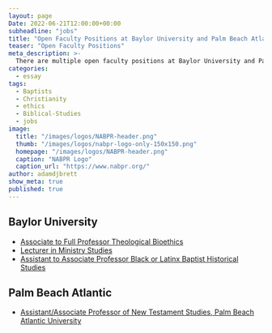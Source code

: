 ```yaml
---
layout: page
Date: 2022-06-21T12:00:00+00:00
subheadline: "jobs"
title: "Open Faculty Positions at Baylor University and Palm Beach Atlantic University"
teaser: "Open Faculty Positions"
meta_description: >-
  There are multiple open faculty positions at Baylor University and Palm Beach Atlantic University.
categories:
  - essay
tags:
  - Baptists
  - Christianity
  - ethics
  - Biblical-Studies
  - jobs
image:
  title: "/images/logos/NABPR-header.png"
  thumb: "/images/logos/nabpr-logo-only-150x150.png"
  homepage: "/images/logos/NABPR-header.png"
  caption: "NABPR Logo"
  caption_url: "https://www.nabpr.org/"
author: adamdjbrett
show_meta: true
published: true
---
```


## Baylor University
  * [Associate to Full Professor Theological Bioethics](/pdfs/2022-openfacultypositions/Baylor-Theological-BioEthics.pdf)
  * [Lecturer in Ministry Studies](/pdfs/2022-openfacultypositions/Baylor-Ministry-Studies.pdf)
  * [Assistant to Associate Professor Black or Latinx Baptist Historical Studies](/pdfs/2022-openfacultypositions/Baylor-Black-Latinx-Baptist-Historical-Studies-Ad.pdf)

## Palm Beach Atlantic
  * [Assistant/Associate Professor of New Testament Studies, Palm Beach Atlantic University](/pdfs/2022-openfacultypositions/PBA-NT-studies.pdf)
